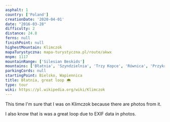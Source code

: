 ```yaml
---
asphalt: 1
country: ['Poland']
creationDate: '2020-04-01'
date: "2016-03-28"
difficulty: 2
distance: 24.8
ferns: null
finishPoint: null
highestMountain: Klimczok
mapaTurystyczna: mapa-turystyczna.pl/route/akwx
mnpm: 1117
mountainRange: ['Silesian Beskids']
mountains: ['Błatnia', 'Szyndzielnia', 'Trzy Kopce', 'Równica', 'Przykra']
parkingCords: null
startingPoint: Bielsko, Wapiennica
title: Błatnia, great loop 🌨️
type: tour
wiki: https://pl.wikipedia.org/wiki/Klimczok
---
```


This time I'm sure that I was on Klimczok because there are photos from it.

I also know that is was a great loop due to EXIF data in photos.
